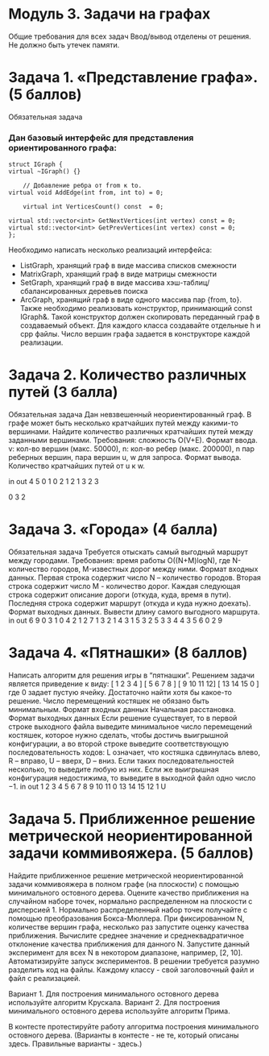 # Модуль 3. Задачи на графах

Общие требования для всех задач
Ввод/вывод отделены от решения.
Не должно быть утечек памяти.

# Задача 1. «Представление графа».(5 баллов)
Обязательная задача
### Дан базовый интерфейс для представления ориентированного графа:
```
struct IGraph {
virtual ~IGraph() {}
	
	// Добавление ребра от from к to.
virtual void AddEdge(int from, int to) = 0;

	virtual int VerticesCount() const  = 0;

virtual std::vector<int> GetNextVertices(int vertex) const = 0;
virtual std::vector<int> GetPrevVertices(int vertex) const = 0;
};
```
Необходимо написать несколько реализаций интерфейса:
- ListGraph, хранящий граф в виде массива списков смежности  
- MatrixGraph, хранящий граф в виде матрицы смежности  
- SetGraph, хранящий граф в виде массива хэш-таблиц/сбалансированных деревьев поиска  
- ArcGraph, хранящий граф в виде одного массива пар {from, to}.  
Также необходимо реализовать конструктор, принимающий const IGraph&. Такой конструктор должен скопировать переданный граф в создаваемый объект.
Для каждого класса создавайте отдельные h и cpp файлы.
Число вершин графа задается в конструкторе каждой реализации.


# Задача 2. Количество различных путей (3 балла)
Обязательная задача
Дан невзвешенный неориентированный граф. В графе может быть несколько кратчайших путей между какими-то вершинами. Найдите количество различных кратчайших путей между заданными вершинами. 
Требования: сложность O(V+E). 
Формат ввода.
v: кол-во вершин (макс. 50000),
n: кол-во ребер (макс. 200000),
n пар реберных вершин,
пара вершин u, w для запроса.
Формат вывода.
Количество кратчайших путей от u к w.

in
out
4
5
0 1
0 2
1 2
1 3
2 3

0 3
2

# Задача 3. «Города» (4 балла)
Обязательная задача
Требуется отыскать самый выгодный маршрут между городами. 
Требования: время работы O((N+M)logN), где N-количество городов, M-известных дорог между ними.
Формат входных данных.
Первая строка содержит число N – количество городов.
Вторая строка содержит число M - количество дорог.
Каждая следующая строка содержит описание дороги (откуда, куда, время в пути).
Последняя строка содержит маршрут (откуда и куда нужно доехать).
Формат выходных данных.
Вывести длину самого выгодного маршрута.
in
out
6
9
0 3 1
0 4 2
1 2 7
1 3 2
1 4 3
1 5 3
2 5 3
3 4 4
3 5 6
0 2
9

# Задача 4. «Пятнашки» (8 баллов)
Написать алгоритм для решения игры в “пятнашки”. Решением задачи является приведение к виду:
[ 1  2  3  4 ]
[ 5  6  7  8 ]
[ 9  10 11 12] 
[ 13 14 15 0 ]
где 0 задает пустую ячейку.
Достаточно найти хотя бы какое-то решение. Число перемещений костяшек не обязано быть минимальным.
Формат входных данных
Начальная расстановка.
Формат выходных данных
Если решение существует, то в первой строке выходного файла выведите минимальное число перемещений костяшек, которое нужно сделать, чтобы достичь выигрышной конфигурации, а во второй строке выведите соответствующую последовательность ходов: L означает, что костяшка сдвинулась влево, R – вправо, U – вверх, D – вниз. Если таких последовательностей несколько, то выведите любую из них. Если же выигрышная конфигурация недостижима, то выведите в выходной файл одно число −1.
in
out
1 2 3 4
5 6 7 8
9 10 11 0
13 14 15 12
1
U


# Задача 5. Приближенное решение метрической неориентированной задачи коммивояжера. (5 баллов)
Найдите приближенное решение метрической неориентированной задачи коммивояжера в полном графе (на плоскости) с помощью минимального остовного дерева.
Оцените качество приближения на случайном наборе точек, нормально распределенном на плоскости с дисперсией 1. Нормально распределенный набор точек получайте с помощью преобразования Бокса-Мюллера.
При фиксированном N, количестве вершин графа, несколько раз запустите оценку качества приближения. Вычислите среднее значение и среднеквадратичное отклонение качества приближения для данного N.
Запустите данный эксперимент для всех N в некотором диапазоне, например, [2, 10].
Автоматизируйте запуск экспериментов.
В решении требуется разумно разделить код на файлы. Каждому классу - свой заголовочный файл и файл с реализацией.

Вариант 1. Для построения минимального остовного дерева используйте алгоритм Крускала.
Вариант 2. Для построения минимального остовного дерева используйте алгоритм Прима.

В контесте протестируйте работу алгоритма построения минимального остовного дерева. (Варианты в контесте - не те, который описаны здесь. Правильные варианты - здесь.)
